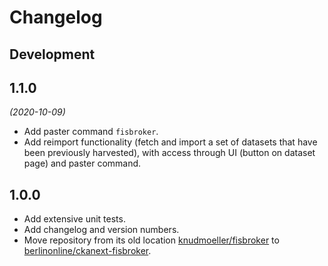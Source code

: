 # Changelog

## Development

## 1.1.0

 _(2020-10-09)_

- Add paster command `fisbroker`.
- Add reimport functionality (fetch and import a set of datasets that have been previously harvested), with access through UI (button on dataset page) and paster command.

## 1.0.0

- Add extensive unit tests.
- Add changelog and version numbers.
- Move repository from its old location [knudmoeller/fisbroker](https://github.com/knudmoeller/fisbroker) to [berlinonline/ckanext-fisbroker](https://github.com/berlinonline/ckanext-fisbroker).